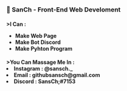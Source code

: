 <h3>🍌 SanCh - Front-End Web Develoment</h3>

<h4>
    >I Can :
     <ul>
         <li> Make Web Page </li>
         <li> Make Bot Discord </li>
         <li> Make Pyhton Program </li>
     </ul>
</h4>

<h4>
    >You Can Massage Me In :
     <ui>
         <li> Instagram : @sansch._ </li>
         <li> Email : githubsansch@gmail.com </li>
         <li> Discord : SansCh;#7153 </li>
     </ul>
</h4>
